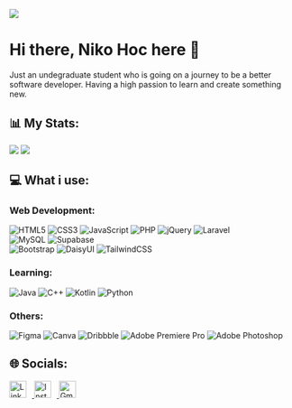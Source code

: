 [![](https://visitcount.itsvg.in/api?id=NikoHoc&icon=5&color=0)](https://visitcount.itsvg.in)
# Hi there, Niko Hoc here 👋
Just an undegraduate student who is going on a journey to be a better software developer. Having a high passion to learn and create something new.

## 📊 My Stats:
![](https://github-readme-stats.vercel.app/api?username=NikoHoc&theme=one_dark_pro&hide_border=false&include_all_commits=true&count_private=false)
![](https://github-readme-stats.vercel.app/api/top-langs/?username=NikoHoc&theme=one_dark_pro&hide_border=false&include_all_commits=true&count_private=false&layout=compact)

## 💻 What i use:
### Web Development:
![HTML5](https://img.shields.io/badge/html5-%23E34F26.svg?style=flat&logo=html5&logoColor=white) ![CSS3](https://img.shields.io/badge/css3-%231572B6.svg?style=flat&logo=css3&logoColor=white) ![JavaScript](https://img.shields.io/badge/javascript-%23323330.svg?style=flat&logo=javascript&logoColor=%23F7DF1E) ![PHP](https://img.shields.io/badge/php-%23777BB4.svg?style=flat&logo=php&logoColor=white)  ![jQuery](https://img.shields.io/badge/jquery-%230769AD.svg?style=flat&logo=jquery&logoColor=white) ![Laravel](https://img.shields.io/badge/laravel-%23FF2D20.svg?style=flat&logo=laravel&logoColor=white)</br>
![MySQL](https://img.shields.io/badge/mysql-4479A1.svg?style=flat&logo=mysql&logoColor=white) ![Supabase](https://img.shields.io/badge/Supabase-3ECF8E?style=flat&logo=supabase&logoColor=white)</br>
![Bootstrap](https://img.shields.io/badge/bootstrap-%238511FA.svg?style=flat&logo=bootstrap&logoColor=white) ![DaisyUI](https://img.shields.io/badge/daisyui-5A0EF8?style=flat&logo=daisyui&logoColor=white) ![TailwindCSS](https://img.shields.io/badge/tailwindcss-%2338B2AC.svg?style=flat&logo=tailwind-css&logoColor=white)</br>

### Learning:
![Java](https://img.shields.io/badge/java-%23ED8B00.svg?style=flat&logo=openjdk&logoColor=white) ![C++](https://img.shields.io/badge/c++-%2300599C.svg?style=flat&logo=c%2B%2B&logoColor=white) ![Kotlin](https://img.shields.io/badge/kotlin-%237F52FF.svg?style=flat&logo=kotlin&logoColor=white) ![Python](https://img.shields.io/badge/python-3670A0?style=flat&logo=python&logoColor=ffdd54) </br>

### Others:
![Figma](https://img.shields.io/badge/figma-%23F24E1E.svg?style=flat&logo=figma&logoColor=white) ![Canva](https://img.shields.io/badge/Canva-%2300C4CC.svg?style=flat&logo=Canva&logoColor=white) ![Dribbble](https://img.shields.io/badge/Dribbble-EA4C89?style=flat&logo=dribbble&logoColor=white) ![Adobe Premiere Pro](https://img.shields.io/badge/Adobe%20Premiere%20Pro-9999FF.svg?style=flat&logo=Adobe%20Premiere%20Pro&logoColor=white) ![Adobe Photoshop](https://img.shields.io/badge/adobe%20photoshop-%2331A8FF.svg?style=flat&logo=adobe%20photoshop&logoColor=white)

## 🌐 Socials:
<a href="https://www.linkedin.com/in/nikohoc/">
  <img src="https://cdn-icons-png.flaticon.com/512/174/174857.png" alt="LinkedIn" width="30" height="30" style="margin-right: 10px;"/>
</a>
<a href="https://www.instagram.com/niko_hoc/">
  <img src="https://cdn-icons-png.flaticon.com/512/2111/2111463.png" alt="Instagram" width="30" height="30" style="margin-right: 10px;"/>
</a>
<a href="mailto:niko.owen88@gmail.com">
  <img src="https://cdn-icons-png.flaticon.com/512/281/281769.png" alt="Gmail" width="30" height="30"/>
</a>


<!-- Proudly created with GPRM ( https://gprm.itsvg.in ) -->

